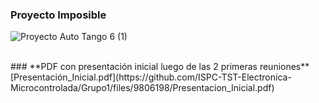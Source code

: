 ### **Proyecto Imposible**

![Proyecto Auto Tango 6 (1)](https://user-images.githubusercontent.com/98425890/196474509-2b67efbc-f1a2-4ff4-a8b3-d3df5f33585d.png)

<br>
### **PDF con presentación inicial luego de las 2 primeras reuniones**
[Presentación_Inicial.pdf](https://github.com/ISPC-TST-Electronica-Microcontrolada/Grupo1/files/9806198/Presentacion_Inicial.pdf)
